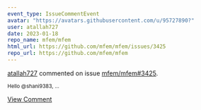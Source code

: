 ```yaml
---
event_type: IssueCommentEvent
avatar: "https://avatars.githubusercontent.com/u/95727890?"
user: atallah727
date: 2023-01-18
repo_name: mfem/mfem
html_url: https://github.com/mfem/mfem/issues/3425
repo_url: https://github.com/mfem/mfem
---
```


<a href='https://github.com/atallah727' target='_blank'>atallah727</a> commented on issue <a href='https://github.com/mfem/mfem/issues/3425' target='_blank'>mfem/mfem#3425</a>.

<small>Hello @shani9383, ...</small>

<a href='https://github.com/mfem/mfem/issues/3425' target='_blank'>View Comment</a>